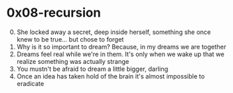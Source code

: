 <h1>0x08-recursion</h1>

00. She locked away a secret, deep inside herself, something she once knew to be true... but chose to forget<br>
01. Why is it so important to dream? Because, in my dreams we are together<br>
02. Dreams feel real while we're in them. It's only when we wake up that we realize something was actually strange<br>
03. You mustn't be afraid to dream a little bigger, darling<br>
04. Once an idea has taken hold of the brain it's almost impossible to eradicate<br>
